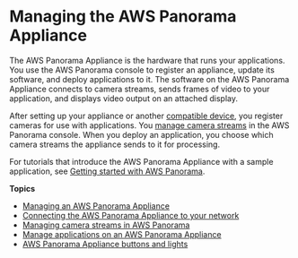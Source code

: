 # Managing the AWS Panorama Appliance<a name="panorama-appliance"></a>

The AWS Panorama Appliance is the hardware that runs your applications\. You use the AWS Panorama console to register an appliance, update its software, and deploy applications to it\. The software on the AWS Panorama Appliance connects to camera streams, sends frames of video to your application, and displays video output on an attached display\.

After setting up your appliance or another [compatible device](gettingstarted-concepts.md#gettingstarted-concepts-devices), you register cameras for use with applications\. You [manage camera streams](appliance-cameras.md) in the AWS Panorama console\. When you deploy an application, you choose which camera streams the appliance sends to it for processing\.

For tutorials that introduce the AWS Panorama Appliance with a sample application, see [Getting started with AWS Panorama](panorama-gettingstarted.md)\.

**Topics**
+ [Managing an AWS Panorama Appliance](appliance-manage.md)
+ [Connecting the AWS Panorama Appliance to your network](appliance-network.md)
+ [Managing camera streams in AWS Panorama](appliance-cameras.md)
+ [Manage applications on an AWS Panorama Appliance](appliance-applications.md)
+ [AWS Panorama Appliance buttons and lights](appliance-buttons.md)